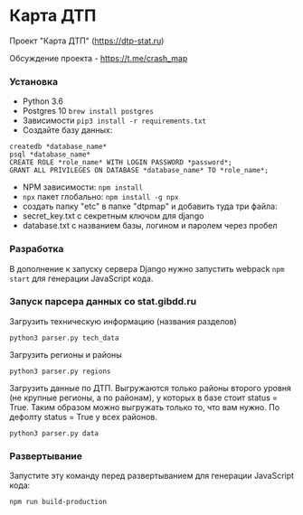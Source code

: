 # Карта ДТП
Проект "Карта ДТП" (https://dtp-stat.ru) 

Обсуждение проекта - https://t.me/crash_map

### Установка
- Python 3.6
- Postgres 10  `brew install postgres`
- Зависимости `pip3 install -r requirements.txt`
- Создайте базу данных: 

```
createdb *database_name*
psql *database_name*
CREATE ROLE *role_name* WITH LOGIN PASSWORD *password*;
GRANT ALL PRIVILEGES ON DATABASE *database_name* TO *role_name*;
```

-  NPM зависимости: `npm install`
- `npx` пакет глобально: `npm install -g npx`
- создать папку "etc" в папке "dtpmap" и добавить туда три файла:
- secret_key.txt с секретным ключом для django
- database.txt с названием базы, логином и паролем через пробел

### Разработка
В дополнение к запуску сервера Django нужно запустить webpack `npm start` 
для генерации JavaScript кода.

### Запуск парсера данных со stat.gibdd.ru
Загрузить техническую информацию (названия разделов)
```
python3 parser.py tech_data
```

Загрузить регионы и районы
```
python3 parser.py regions
```

Загрузить данные по ДТП. Выгружаются только районы второго уровня (не крупные регионы, а по районам), у которых в базе стоит status = True. Таким образом можно выгружать только то, что вам нужно. По дефолту status = True у всех районов. 
```
python3 parser.py data
```

### Развертывание
Запустите эту команду перед развертыванием для генерации JavaScript кода:
```
npm run build-production
```

